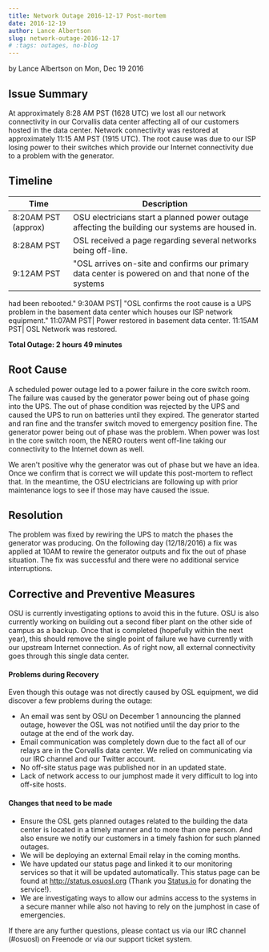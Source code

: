 ```yaml
---
title: Network Outage 2016-12-17 Post-mortem
date: 2016-12-19
author: Lance Albertson
slug: network-outage-2016-12-17
# :tags: outages, no-blog
---
```

by Lance Albertson on Mon, Dec 19 2016

Issue Summary
-------------

At approximately 8:28 AM PST (1628 UTC) we lost all our network connectivity in our Corvallis data center affecting all
of our customers hosted in the data center. Network connectivity was restored at approximately 11:15 AM PST (1915 UTC).
The root cause was due to our ISP losing power to their switches which provide our Internet connectivity due to a
problem with the generator.

Timeline
--------

| Time | Description|
|------|------------|
  8:20AM PST (approx)| OSU electricians start a planned power outage affecting the building our systems are housed in.
  8:28AM PST| OSL received a page regarding several networks being off-line.
  9:12AM PST| "OSL arrives on-site and confirms our primary data center is powered on and that none of the systems
  had been rebooted."
  9:30AM PST| "OSL confirms the root cause is a UPS problem in the basement data center which houses our ISP network
  equipment."
  11:07AM PST| Power restored in basement data center.
  11:15AM PST| OSL Network was restored.

**Total Outage: 2 hours 49 minutes**

Root Cause
----------

A scheduled power outage led to a power failure in the core switch room. The failure was caused by the generator power
being out of phase going into the UPS.  The out of phase condition was rejected by the UPS and caused the UPS to run on
batteries until they expired. The generator started and ran fine and the transfer switch moved to emergency position
fine. The generator power being out of phase was the problem. When power was lost in the core switch room, the NERO
routers went off-line taking our connectivity to the Internet down as well.

We aren't positive why the generator was out of phase but we have an idea. Once we confirm that is correct we will
update this post-mortem to reflect that. In the meantime, the OSU electricians are following up with prior maintenance
logs to see if those may have caused the issue.

Resolution
----------

The problem was fixed by rewiring the UPS to match the phases the generator was producing. On the following day
(12/18/2016) a fix was applied at 10AM to rewire the generator outputs and fix the out of phase situation.  The fix was
successful and there were no additional service interruptions.

Corrective and Preventive Measures
----------------------------------

OSU is currently investigating options to avoid this in the future. OSU is also currently working on building out a
second fiber plant on the other side of campus as a backup. Once that is completed (hopefully within the next year),
this should remove the single point of failure we have currently with our upstream Internet connection. As of right
now, all external connectivity goes through this single data center.

#### Problems during Recovery

Even though this outage was not directly caused by OSL equipment, we did discover a few problems during the outage:

- An email was sent by OSU on December 1 announcing the planned outage, however the OSL was not notified until the day
  prior to the outage at the end of the work day.
- Email communication was completely down due to the fact all of our relays are in the Corvallis data center. We relied
  on communicating via our IRC channel and our Twitter account.
- No off-site status page was published nor in an updated state.
- Lack of network access to our jumphost made it very difficult to log into off-site hosts.

#### Changes that need to be made

- Ensure the OSL gets planned outages related to the building the data center is located in a timely manner and to more
  than one person. And also ensure we notify our customers in a timely fashion for such planned outages.
- We will be deploying an external Email relay in the coming months.
- We have updated our status page and linked it to our monitoring services so that it will be updated automatically.
  This status page can be found at http://status.osuosl.org (Thank you [Status.io](http://status.io) for donating the service!).
- We are investigating ways to allow our admins access to the systems in a secure manner while also not having to rely
  on the jumphost in case of emergencies.

If there are any further questions, please contact us via our IRC channel (#osuosl) on Freenode or via our support
ticket system.
